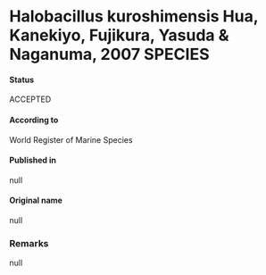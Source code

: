 # Halobacillus kuroshimensis Hua, Kanekiyo, Fujikura, Yasuda & Naganuma, 2007 SPECIES

#### Status
ACCEPTED

#### According to
World Register of Marine Species

#### Published in
null

#### Original name
null

### Remarks
null